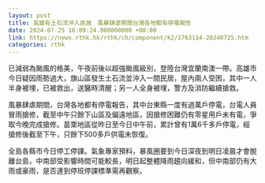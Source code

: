 ```yaml
---
layout: post
title: 高雄有土石流沖入民居　風暴肆虐期間台灣各地都有停電報告
date: 2024-07-25 16:09:24.000000000 +08:00
link: https://news.rthk.hk/rthk/ch/component/k2/1763114-20240725.htm
categories: rthk
---
```


已減弱為颱風的格美，午夜前後以超強颱風級別，登陸台灣宜蘭南澳一帶。高雄市今日疑因雨勢過大，旗山區發生土石流並沖入一間民居，屋內兩人受困，其中一人半身被埋，已被救出，送醫時清醒；另一人全身被埋，警方及消防繼續搶救。

風暴肆虐期間，台灣各地都有停電報告，其中台東縣一度有過萬戶停電，台電人員冒雨搶修，截至中午只餘下山區及偏遠地區，因搶修困難仍有零星用戶未有電，爭取今晚完成搶修。苗栗地區從昨日至今日中午前，累計曾有1萬6千多戶停電，經搶修後截至下午，只餘下500多戶供電未恢復。

全島各縣市今日停工停課。氣象專家預料，暴風圈要到今日深夜到明日凌晨才會脫離台島，中南部受影響時間可能較長，明日起整體降雨趨向緩和，但中南部仍有大雨或豪雨，是否達到停班停課標準需再觀察。
